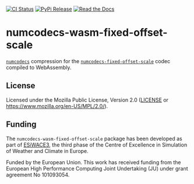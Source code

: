 [![CI Status]][workflow] [![PyPi Release]][pypi] [![Read the Docs]][rtdocs]

[CI Status]: https://img.shields.io/github/actions/workflow/status/juntyr/numcodecs-rs/ci.yml?branch=main
[workflow]: https://github.com/juntyr/numcodecs-rs/actions/workflows/ci.yml?query=branch%3Amain

[PyPi Release]: https://img.shields.io/pypi/v/numcodecs-wasm-fixed-offset-scale.svg
[pypi]: https://pypi.python.org/pypi/numcodecs-wasm-fixed-offset-scale

[Read the Docs]: https://img.shields.io/readthedocs/numcodecs-wasm?label=readthedocs
[rtdocs]: https://numcodecs-wasm.readthedocs.io/en/stable/api/numcodecs_wasm_fixed_offset_scale/

# numcodecs-wasm-fixed-offset-scale

[`numcodecs`] compression for the [`numcodecs-fixed-offset-scale`] codec compiled to WebAssembly.

[`numcodecs`]: https://numcodecs.readthedocs.io/en/stable/
[`numcodecs-fixed-offset-scale`]: https://docs.rs/numcodecs-fixed-offset-scale/

## License

Licensed under the Mozilla Public License, Version 2.0 ([LICENSE](LICENSE) or https://www.mozilla.org/en-US/MPL/2.0/).

## Funding

The `numcodecs-wasm-fixed-offset-scale` package has been developed as part of [ESiWACE3](https://www.esiwace.eu), the third phase of the Centre of Excellence in Simulation of Weather and Climate in Europe.

Funded by the European Union. This work has received funding from the European High Performance Computing Joint Undertaking (JU) under grant agreement No 101093054.
